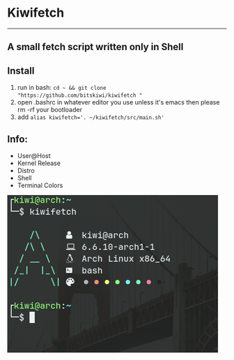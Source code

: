 # Kiwifetch
---
A small fetch script written only in Shell
---
## Install
1. run in bash: `cd ~ && git clone "https://github.com/bitskiwi/kiwifetch "`
2. open .bashrc in whatever editor you use unless it's emacs then please rm -rf your bootloader
3. add `alias kiwifetch='. ~/kiwifetch/src/main.sh'`
## Info:
- User@Host
- Kernel Release
- Distro
- Shell
- Terminal Colors

![An image displaying Kiwifetch in action](img/demo.png)

